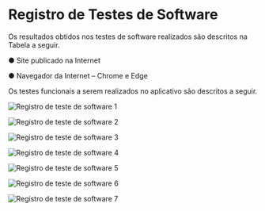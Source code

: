 # Registro de Testes de Software

Os resultados obtidos nos testes de software realizados são descritos na Tabela a seguir.

●	Site publicado na Internet

●	Navegador da Internet – Chrome e Edge

Os testes funcionais a serem realizados no aplicativo são descritos a seguir.
 
![Registro de teste de software 1](img/RSCT1.png)

![Registro de teste de software 2](img/RSCT2.png)

![Registro de teste de software 3](img/RSCT3.png)

![Registro de teste de software 4](img/RSCT4.png)

![Registro de teste de software 5](img/RSCT5.png)

![Registro de teste de software 6](img/RSCT6.png)

![Registro de teste de software 7](img/RSCT7.png)


